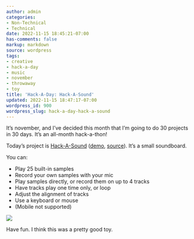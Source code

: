 ```yaml
---
author: admin
categories:
- Non-Technical
- Technical
date: 2022-11-15 18:45:21-07:00
has-comments: false
markup: markdown
source: wordpress
tags:
- creative
- hack-a-day
- music
- november
- throwaway
- toy
title: 'Hack-A-Day: Hack-A-Sound'
updated: 2022-11-15 18:47:17-07:00
wordpress_id: 900
wordpress_slug: hack-a-day-hack-a-sound
---
```

It’s november, and I’ve decided this month that I’m going to do 30 projects in 30 days. It’s an all-month hack-a-thon!

Today’s project is [Hack-A-Sound](https://tilde.za3k.com/hackaday/sound/) ([demo](https://tilde.za3k.com/hackaday/sound/), [source](https://github.com/za3k/day15_sound)). It’s a small soundboard.

You can:

-   Play 25 built-in samples
-   Record your own samples with your mic
-   Play samples directly, or record them on up to 4 tracks
-   Have tracks play one time only, or loop
-   Adjust the alignment of tracks
-   Use a keyboard or mouse
-   (Mobile not supported)

[![](https://blog.za3k.com/wp-content/uploads/2022/11/screenshot-13.png)](https://tilde.za3k.com/hackaday/sound/)

Have fun. I think this was a pretty good toy.
